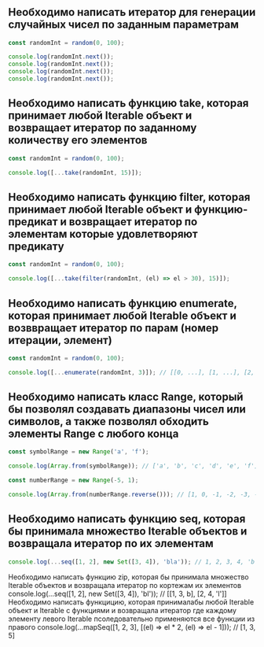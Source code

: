 #

## Необходимо написать итератор для генерации случайных чисел по заданным параметрам

```js
const randomInt = random(0, 100);

console.log(randomInt.next());
console.log(randomInt.next());
console.log(randomInt.next());
console.log(randomInt.next());
```

## Необходимо написать функцию take, которая принимает любой Iterable объект и возвращает итератор по заданному количеству его элементов

```js
const randomInt = random(0, 100);

console.log([...take(randomInt, 15)]);
```

## Необходимо написать функцию filter, которая принимает любой Iterable объект и функцию-предикат и возвращает итератор по элементам которые удовлетворяют предикату

```js
const randomInt = random(0, 100);

console.log([...take(filter(randomInt, (el) => el > 30), 15)]);
```

## Необходимо написать функцию enumerate, которая принимает любой Iterable объект и возввращает итератор по парам (номер итерации, элемент)

```js
const randomInt = random(0, 100);

console.log([...enumerate(randomInt, 3)]); // [[0, ...], [1, ...], [2, ...]]
```

## Необходимо написать класс Range, который бы позволял создавать диапазоны чисел или символов, а также позволял обходить элементы Range с любого конца

```js
const symbolRange = new Range('a', 'f');

console.log(Array.from(symbolRange)); // ['a', 'b', 'c', 'd', 'e', 'f']

const numberRange = new Range(-5, 1);

console.log(Array.from(numberRange.reverse())); // [1, 0, -1, -2, -3, -4, -5]
```

## Необходимо написать функцию seq, которая бы принимала множество Iterable объектов и возвращала итератор по их элементам

```js
console.log(...seq([1, 2], new Set([3, 4]), 'bla')); // 1, 2, 3, 4, 'b', 'l', 'a'
```

Необходимо написать функцию zip, которая бы принимала множество Iterable объектов и возвращала итератор по кортежам их элементов
console.log(...seq([1, 2], new Set([3, 4]), 'bl')); // [[1, 3, b], [2, 4, 'l']]
Необходимо написать функцицию, которая принималабы любой Iterable объект и Iterable с функциями и возвращала итератор где каждому элементу левого Iterable псоледовательно применяются все функции из правого
console.log(...mapSeq([1, 2, 3], [(el) => el * 2, (el) => el - 1])); // [1, 3, 5]
